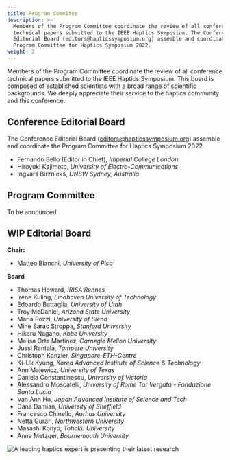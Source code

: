 ```yaml
---
title: Program Commitee
description: >-
  Members of the Program Committee coordinate the review of all conference
  technical papers submitted to the IEEE Haptics Symposium. The Conference
  Editorial Board (editors@hapticssymposium.org) assemble and coordinate the
  Program Committee for Haptics Symposium 2022.
weight: 2
---
```

Members of the Program Committee coordinate the review of all conference technical papers submitted to the IEEE Haptics Symposium. This board is composed of established scientists with a broad range of scientific backgrounds. We deeply appreciate their service to the haptics community and this conference.

## Conference Editorial Board

The Conference Editorial Board ([editors@hapticssymposium.org](editors@hapticssymposium.org)) assemble and coordinate the Program Committee for Haptics Symposium 2022.

* Fernando Bello (Editor in Chief), _Imperial College London_
* Hiroyuki Kajimoto, _University of Electro-Communications_
* Ingvars Birznieks, _UNSW Sydney, Australia_

## Program Committee

To be announced.

## WIP Editorial Board

**Chair:**

* Matteo Bianchi, _University of Pisa_

**Board**

* Thomas Howard, _IRISA Rennes_
* Irene Kuling, _Eindhoven University of Technology_
* Edoardo Battaglia,  _University of Utah_ 
* Troy McDaniel,  _Arizona State University_
* Maria Pozzi, _University of Siena_
* Mine Sarac Stroppa, _Stanford University_
* Hikaru Nagano, _Kobe University_
* Melisa Orta Martinez, _Carnegie Mellon University_
* Jussi Rantala, _Tampere University_
* Christoph Kanzler, _Singapore-ETH-Centre_
* Ki-Uk Kyung, _Korea Advanced Institute of Science & Technology_ 
* Ann Majewicz, _University of Texas_
* Daniela Constantinescu, _University of Victoria_ 
* Alessandro Moscatelli, _University of Rome Tor Vergata - Fondazione Santa Lucia_
* Van Anh Ho, _Japan Advanced Institute of Science and Tech_
* Dana Damian,  _University of Sheffield_
* Francesco Chinello,  _Aarhus University_
* Netta Gurari, _Northwestern University_
* Masashi Konyo, _Tohoku University_
* Anna Metzger, _Bournemouth University_

![A leading haptics expert is presenting their latest research](/img/slide-image-5-crop.jpg "A leading haptics expert is presenting their latest research")
